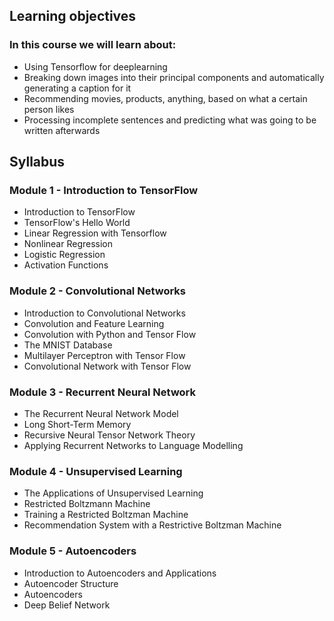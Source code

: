 ## Learning objectives 

### In this course we will learn about:

* Using Tensorflow for deeplearning 
* Breaking down images into their principal components and automatically generating a caption for it
* Recommending movies, products, anything, based on what a certain person likes
* Processing incomplete sentences and predicting what was going to be written afterwards


## Syllabus

### Module 1 - Introduction to TensorFlow

* Introduction to TensorFlow
* TensorFlow's Hello World 
* Linear Regression with Tensorflow
* Nonlinear Regression 
* Logistic Regression
* Activation Functions

### Module 2 - Convolutional Networks

* Introduction to Convolutional Networks
* Convolution and Feature Learning
* Convolution with Python and Tensor Flow
* The MNIST Database
* Multilayer Perceptron with Tensor Flow
* Convolutional Network with Tensor Flow

### Module 3 - Recurrent Neural Network

* The Recurrent Neural Network Model 
* Long Short-Term Memory
* Recursive Neural Tensor Network Theory
* Applying Recurrent Networks to Language Modelling

### Module 4 - Unsupervised Learning

* The Applications of Unsupervised Learning
* Restricted Boltzmann Machine
* Training a Restricted Boltzman Machine
* Recommendation System with a Restrictive Boltzman Machine

### Module 5 - Autoencoders

* Introduction to Autoencoders and Applications
* Autoencoder Structure
* Autoencoders
* Deep Belief Network
